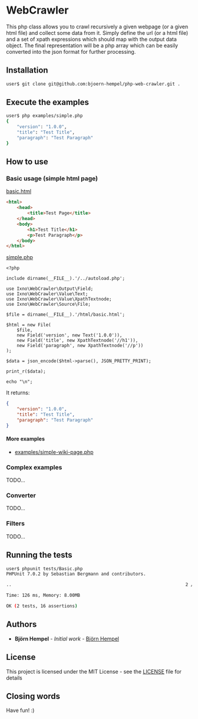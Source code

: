 # WebCrawler

This php class allows you to crawl recursively a given webpage (or a given html file) and collect some data from it. Simply define the url (or a html file) and a set of xpath expressions which should map with the output data object. The final representation will be a php array which can be easily converted into the json format for further processing.

## Installation

```bash
user$ git clone git@github.com:bjoern-hempel/php-web-crawler.git .
```

## Execute the examples

```bash
user$ php examples/simple.php 
{
    "version": "1.0.0",
    "title": "Test Title",
    "paragraph": "Test Paragraph"
}
```

## How to use

### Basic usage (simple html page)

[basic.html](examples/html/basic.html)

```html
<html>
    <head>
        <title>Test Page</title>
    </head>
    <body>
        <h1>Test Title</h1>
        <p>Test Paragraph</p>
    </body>
</html>
```

[simple.php](examples/simple.php)

```php5
<?php

include dirname(__FILE__).'/../autoload.php';

use Ixno\WebCrawler\Output\Field;
use Ixno\WebCrawler\Value\Text;
use Ixno\WebCrawler\Value\XpathTextnode;
use Ixno\WebCrawler\Source\File;

$file = dirname(__FILE__).'/html/basic.html';

$html = new File(
    $file,
    new Field('version', new Text('1.0.0')),
    new Field('title', new XpathTextnode('//h1')),
    new Field('paragraph', new XpathTextnode('//p'))
);

$data = json_encode($html->parse(), JSON_PRETTY_PRINT);

print_r($data);

echo "\n";
```

It returns:

```json
{
    "version": "1.0.0",
    "title": "Test Title",
    "paragraph": "Test Paragraph"
}
```

#### More examples

* [examples/simple-wiki-page.php](examples/simple-wiki-page.php)

### Complex examples

TODO...

### Converter

TODO...

### Filters

TODO...

## Running the tests

```bash
user$ phpunit tests/Basic.php 
PHPUnit 7.0.2 by Sebastian Bergmann and contributors.

..                                                                  2 / 2 (100%)

Time: 126 ms, Memory: 8.00MB

OK (2 tests, 16 assertions)
```

## Authors

* **Björn Hempel** - *Initial work* - [Björn Hempel](https://github.com/bjoern-hempel)

## License

This project is licensed under the MIT License - see the [LICENSE](LICENSE) file for details

## Closing words

Have fun! :)
